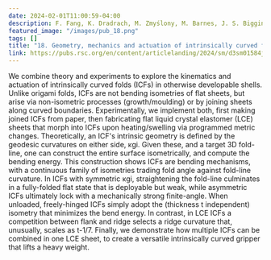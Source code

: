 ```yaml
---
date: 2024-02-01T11:00:59-04:00
description: F. Fang, K. Dradrach, M. Zmyślony, M. Barnes, J. S. Biggins
featured_image: "/images/pub_18.png"
tags: []
title: "18. Geometry, mechanics and actuation of intrinsically curved folds"
link: https://pubs.rsc.org/en/content/articlelanding/2024/sm/d3sm01584j
---
```


We combine theory and experiments to explore the kinematics and actuation of intrinsically curved folds (ICFs) in otherwise developable shells. Unlike origami folds, ICFs are not bending isometries of flat sheets, but arise via non-isometric processes (growth/moulding) or by joining sheets along curved boundaries. Experimentally, we implement both, first making joined ICFs from paper, then fabricating flat liquid crystal elastomer (LCE) sheets that morph into ICFs upon heating/swelling via programmed metric changes. Theoretically, an ICF's intrinsic geometry is defined by the geodesic curvatures on either side, κgi. Given these, and a target 3D fold-line, one can construct the entire surface isometrically, and compute the bending energy. This construction shows ICFs are bending mechanisms, with a continuous family of isometries trading fold angle against fold-line curvature. In ICFs with symmetric κgi, straightening the fold-line culminates in a fully-folded flat state that is deployable but weak, while asymmetric ICFs ultimately lock with a mechanically strong finite-angle. When unloaded, freely-hinged ICFs simply adopt the (thickness t independent) isometry that minimizes the bend energy. In contrast, in LCE ICFs a competition between flank and ridge selects a ridge curvature that, unusually, scales as t-1/7. Finally, we demonstrate how multiple ICFs can be combined in one LCE sheet, to create a versatile intrinsically curved gripper that lifts a heavy weight.
